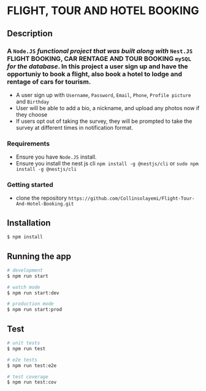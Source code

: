 # FLIGHT, TOUR AND HOTEL BOOKING 


## Description

### A `Node.JS` _functional project that was built along with_ `Nest.JS` FLIGHT BOOKING, CAR RENTAGE AND TOUR BOOKING `mySQL` _for the database_. In this project a user sign up and have the opportuniy to book a flight, also book a hotel to lodge  and rentage of cars for tourism.

- A user sign up with `Username`, `Password`, `Email`, `Phone`, `Profile picture` and `Birthday`
- User will be able to add a bio, a nickname, and upload any photos now if they
choose
- If users opt out of taking the survey, they will be prompted to take the survey at
different times in notification format.



### Requirements

- Ensure you have `Node.JS` install.
- Ensure you install the nest js cli `npm install -g @nestjs/cli` or `sudo npm install -g @nestjs/cli`


### Getting started

- clone the repository `https://github.com/Collinsolayemi/Flight-Tour-And-Hotel-Booking.git`

## Installation

```bash
$ npm install
```

## Running the app

```bash
# development
$ npm run start

# watch mode
$ npm run start:dev

# production mode
$ npm run start:prod
```

## Test

```bash
# unit tests
$ npm run test

# e2e tests
$ npm run test:e2e

# test coverage
$ npm run test:cov
```



